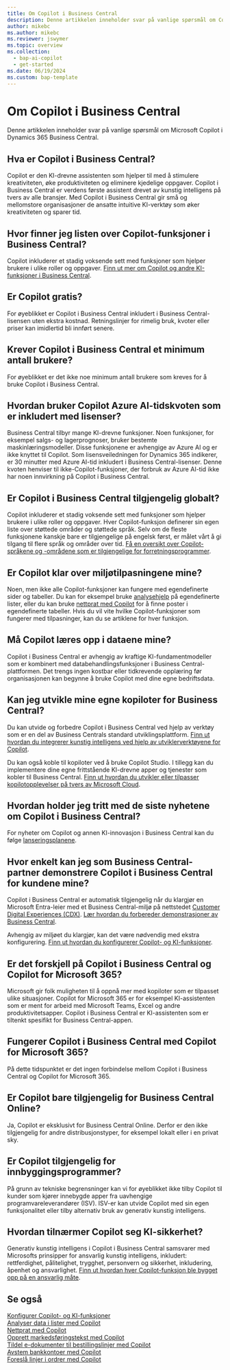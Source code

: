 ```yaml
---
title: Om Copilot i Business Central
description: Denne artikkelen inneholder svar på vanlige spørsmål om Copilot i Business Central.
author: mikebc
ms.author: mikebc
ms.reviewer: jswymer
ms.topic: overview
ms.collection:
  - bap-ai-copilot
  - get-started
ms.date: 06/19/2024
ms.custom: bap-template
---
```


# Om Copilot i Business Central

Denne artikkelen inneholder svar på vanlige spørsmål om Microsoft Copilot i Dynamics 365 Business Central.

## Hva er Copilot i Business Central?

Copilot er den KI-drevne assistenten som hjelper til med å stimulere kreativiteten, øke produktiviteten og eliminere kjedelige oppgaver. Copilot i Business Central er verdens første assistent drevet av kunstig intelligens på tvers av alle bransjer. Med Copilot i Business Central gir små og mellomstore organisasjoner de ansatte intuitive KI-verktøy som øker kreativiteten og sparer tid.

## Hvor finner jeg listen over Copilot-funksjoner i Business Central?

Copilot inkluderer et stadig voksende sett med funksjoner som hjelper brukere i ulike roller og oppgaver. [Finn ut mer om Copilot og andre KI-funksjoner i Business Central](https://aka.ms/BCAI).

## Er Copilot gratis?

For øyeblikket er Copilot i Business Central inkludert i Business Central-lisensen uten ekstra kostnad. Retningslinjer for rimelig bruk, kvoter eller priser kan imidlertid bli innført senere.

## Krever Copilot i Business Central et minimum antall brukere?

For øyeblikket er det ikke noe minimum antall brukere som kreves for å bruke Copilot i Business Central.

## Hvordan bruker Copilot Azure AI-tidskvoten som er inkludert med lisenser?

Business Central tilbyr mange KI-drevne funksjoner. Noen funksjoner, for eksempel salgs- og lagerprognoser, bruker bestemte maskinlæringsmodeller. Disse funksjonene er avhengige av Azure AI og er ikke knyttet til Copilot. Som lisensveiledningen for Dynamics 365 indikerer, er 30 minutter med Azure AI-tid inkludert i Business Central-lisenser. Denne kvoten henviser til ikke-Copilot-funksjoner, der forbruk av Azure AI-tid ikke har noen innvirkning på Copilot i Business Central.

## Er Copilot i Business Central tilgjengelig globalt?

Copilot inkluderer et stadig voksende sett med funksjoner som hjelper brukere i ulike roller og oppgaver. Hver Copilot-funksjon definerer sin egen liste over støttede områder og støttede språk. Selv om de fleste funksjonene kanskje bare er tilgjengelige på engelsk først, er målet vårt å gi tilgang til flere språk og områder over tid. [Få en oversikt over Copilot-språkene og -områdene som er tilgjengelige for forretningsprogrammer](https://dynamics.microsoft.com/availability-reports/copilotreport).

## Er Copilot klar over miljøtilpasningene mine?

Noen, men ikke alle Copilot-funksjoner kan fungere med egendefinerte sider og tabeller. Du kan for eksempel bruke [analysehjelp](analysis-assist.md) på egendefinerte lister, eller du kan bruke [nettprat med Copilot](chat-with-copilot.md) for å finne poster i egendefinerte tabeller. Hvis du vil vite hvilke Copilot-funksjoner som fungerer med tilpasninger, kan du se artiklene for hver funksjon.

## Må Copilot læres opp i dataene mine?

Copilot i Business Central er avhengig av kraftige KI-fundamentmodeller som er kombinert med databehandlingsfunksjoner i Business Central-plattformen. Det trengs ingen kostbar eller tidkrevende opplæring før organisasjonen kan begynne å bruke Copilot med dine egne bedriftsdata.

## Kan jeg utvikle mine egne kopiloter for Business Central?

Du kan utvide og forbedre Copilot i Business Central ved hjelp av verktøy som er en del av Business Centrals standard utviklingsplattform. [Finn ut hvordan du integrerer kunstig intelligens ved hjelp av utviklerverktøyene for Copilot](/dynamics365/business-central/dev-itpro/developer/ai-integration-landing-page).

Du kan også koble til kopiloter ved å bruke Copilot Studio. I tillegg kan du implementere dine egne frittstående KI-drevne apper og tjenester som kobler til Business Central. [Finn ut hvordan du utvikler eller tilpasser kopilotopplevelser på tvers av Microsoft Cloud](/microsoft-cloud/dev/copilot/overview).

## Hvordan holder jeg tritt med de siste nyhetene om Copilot i Business Central?

For nyheter om Copilot og annen KI-innovasjon i Business Central kan du følge [lanseringsplanene](https://aka.ms/BCReleasePlan).

## Hvor enkelt kan jeg som Business Central-partner demonstrere Copilot i Business Central for kundene mine?

Copilot i Business Central er automatisk tilgjengelig når du klargjør en Microsoft Entra-leier med et Business Central-miljø på nettstedet [Customer Digital Experiences (CDX)](https://aka.ms/CDX). [Lær hvordan du forbereder demonstrasjoner av Business Central](/dynamics365/business-central/dev-itpro/administration/demo-environment).

Avhengig av miljøet du klargjør, kan det være nødvendig med ekstra konfigurering. [Finn ut hvordan du konfigurerer Copilot- og KI-funksjoner](/dynamics365/business-central/enable-ai).

## Er det forskjell på Copilot i Business Central og Copilot for Microsoft 365?

Microsoft gir folk muligheten til å oppnå mer med kopiloter som er tilpasset ulike situasjoner. Copilot for Microsoft 365 er for eksempel KI-assistenten som er ment for arbeid med Microsoft Teams, Excel og andre produktivitetsapper. Copilot i Business Central er KI-assistenten som er tiltenkt spesifikt for Business Central-appen.

## Fungerer Copilot i Business Central med Copilot for Microsoft 365?

På dette tidspunktet er det ingen forbindelse mellom Copilot i Business Central og Copilot for Microsoft 365.

## Er Copilot bare tilgjengelig for Business Central Online?

Ja, Copilot er eksklusivt for Business Central Online. Derfor er den ikke tilgjengelig for andre distribusjonstyper, for eksempel lokalt eller i en privat sky.

## Er Copilot tilgjengelig for innbyggingsprogrammer?

På grunn av tekniske begrensninger kan vi for øyeblikket ikke tilby Copilot til kunder som kjører innebygde apper fra uavhengige programvareleverandører (ISV). ISV-er kan utvide Copilot med sin egen funksjonalitet eller tilby alternativ bruk av generativ kunstig intelligens.

## Hvordan tilnærmer Copilot seg KI-sikkerhet?

Generativ kunstig intelligens i Copilot i Business Central samsvarer med Microsofts prinsipper for ansvarlig kunstig intelligens, inkludert: rettferdighet, pålitelighet, trygghet, personvern og sikkerhet, inkludering, åpenhet og ansvarlighet. [Finn ut hvordan hver Copilot-funksjon ble bygget opp på en ansvarlig måte](responsible-ai-overview.md).

## Se også

[Konfigurer Copilot- og KI-funksjoner](enable-ai.md)  
[Analyser data i lister med Copilot](analysis-assist.md)  
[Nettprat med Copilot](chat-with-copilot.md)  
[Opprett markedsføringstekst med Copilot](item-marketing-text.md)  
[Tildel e-dokumenter til bestillingslinjer med Copilot](map-edocuments-with-copilot.md)  
[Avstem bankkontoer med Copilot](bank-reconciliation-with-copilot.md)  
[Foreslå linjer i ordrer med Copilot](sales-suggest-sales-lines-with-copilot.md)
